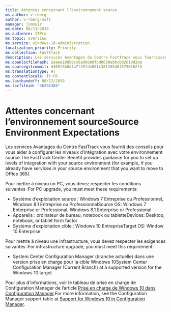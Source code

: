 ```yaml
---
title: Attentes concernant l’environnement source
ms.author: v-rberg
author: v-rberg-msft
manager: jimmuir
ms.date: 08/13/2019
ms.audience: ITPro
ms.topic: overview
ms.service: windows-10-administration
localization_priority: Priority
ms.collection: FastTrack
description: Les services Avantages du Centre FastTrack vous fournissent des conseils pour vous aider à configurer les niveaux d’intégration avec votre environnement source pour le déploiement de Windows 10.
ms.openlocfilehash: 2aaee180b8cc6a0b6b0f6d0608ebbcb02610d2da
ms.sourcegitcommit: d469f9b0dfa7f39fde051c38f255d6f5790f62f5
ms.translationtype: HT
ms.contentlocale: fr-FR
ms.lasthandoff: 08/12/2019
ms.locfileid: "36294389"
---
```

# <a name="source-environment-expectations"></a><span data-ttu-id="4d823-103">Attentes concernant l’environnement source</span><span class="sxs-lookup"><span data-stu-id="4d823-103">Source Environment Expectations</span></span>

<span data-ttu-id="4d823-104">Les services Avantages du Centre FastTrack vous fournit des conseils pour vous aider à configurer les niveaux d’intégration avec votre environnement source.</span><span class="sxs-lookup"><span data-stu-id="4d823-104">The FastTrack Center Benefit provides guidance for you to set up levels of integration with your source environment (for example, if you already have services in your source environment that you want to move to Office 365).</span></span>
  
<span data-ttu-id="4d823-105">Pour mettre à niveau un PC, vous devez respecter les conditions suivantes :</span><span class="sxs-lookup"><span data-stu-id="4d823-105">For PC upgrade, you must meet these requirements:</span></span>

- <span data-ttu-id="4d823-106">Système d’exploitation source : Windows 7 Entreprise ou Professionnel, Windows 8.1 Entreprise ou Professionnel</span><span class="sxs-lookup"><span data-stu-id="4d823-106">Source OS: Windows 7 Enterprise or Professional, Windows 8.1 Enterprise or Professional</span></span>
- <span data-ttu-id="4d823-107">Appareils : ordinateur de bureau, notebook ou tablette</span><span class="sxs-lookup"><span data-stu-id="4d823-107">Devices: Desktop, notebook, or tablet form factor</span></span>
- <span data-ttu-id="4d823-108">Système d’exploitation cible : Windows 10 Entreprise</span><span class="sxs-lookup"><span data-stu-id="4d823-108">Target OS: Window 10 Enterprise</span></span>

<span data-ttu-id="4d823-109">Pour mettre à niveau une infrastructure, vous devez respecter les exigences suivantes :</span><span class="sxs-lookup"><span data-stu-id="4d823-109">For infrastructure upgrade, you must meet this requirement:</span></span>   

- <span data-ttu-id="4d823-110">System Center Configuration Manager (branche actuelle) dans une version prise en charge pour la cible Windows 10</span><span class="sxs-lookup"><span data-stu-id="4d823-110">System Center Configuration Manager (Current Branch) at a supported version for the Windows 10 target</span></span>

<span data-ttu-id="4d823-111">Pour plus d’informations, voir le tableau de prise en charge de Configuration Manager de l’article [Prise en charge de Windows 10 dans Configuration Manager](https://docs.microsoft.com/sccm/core/plan-design/configs/support-for-windows-10).</span><span class="sxs-lookup"><span data-stu-id="4d823-111">For more information, see the Configuration Manager support table at [Support for Windows 10 in Configuration Manager](https://docs.microsoft.com/sccm/core/plan-design/configs/support-for-windows-10).</span></span>
  

 